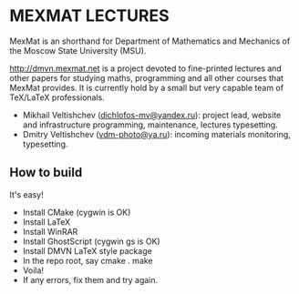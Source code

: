 # MEXMAT LECTURES

MexMat is an shorthand for Department of Mathematics and Mechanics
of the Moscow State University (MSU).

http://dmvn.mexmat.net is a project devoted to fine-printed lectures
and other papers for studying maths, programming and all other courses
that MexMat provides. It is currently hold by a small but very capable
team of TeX/LaTeX professionals.

*  Mikhail Veltishchev (dichlofos-mv@yandex.ru): project lead, website
   and infrastructure programming, maintenance, lectures typesetting.
*  Dmitry Veltishchev (vdm-photo@ya.ru): incoming materials monitoring,
   typesetting. 

## How to build ##

It's easy!

*  Install CMake (cygwin is OK)
*  Install LaTeX
*  Install WinRAR
*  Install GhostScript (cygwin gs is OK)
*  Install DMVN LaTeX style package
*  In the repo root, say
        cmake .
        make
*  Voila!
*  If any errors, fix them and try again.